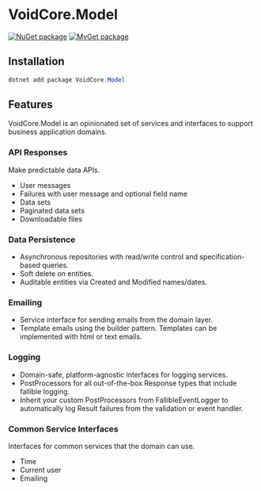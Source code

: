# VoidCore.Model

[![NuGet package](https://img.shields.io/nuget/v/VoidCore.Model.svg?style=flat-square)](https://www.nuget.org/packages/VoidCore.Model/)
[![MyGet package](https://img.shields.io/myget/voidcoredev/vpre/VoidCore.Model.svg?label=myget&style=flat-square)](https://www.myget.org/feed/voidcoredev/package/nuget/VoidCore.Model)

## Installation

```powerShell
dotnet add package VoidCore.Model
```

## Features

VoidCore.Model is an opinionated set of services and interfaces to support business application domains.

### API Responses

Make predictable data APIs.

* User messages
* Failures with user message and optional field name
* Data sets
* Paginated data sets
* Downloadable files

### Data Persistence

* Asynchronous repositories with read/write control and specification-based queries.
* Soft delete on entities.
* Auditable entities via Created and Modified names/dates.

### Emailing

* Service interface for sending emails from the domain layer.
* Template emails using the builder pattern. Templates can be implemented with html or text emails.

### Logging

* Domain-safe, platform-agnostic interfaces for logging services.
* PostProcessors for all out-of-the-box Response types that include fallible logging.
* Inherit your custom PostProcessors from FallibleEventLogger to automatically log Result failures from the validation or event handler.

### Common Service Interfaces

Interfaces for common services that the domain can use.

* Time
* Current user
* Emailing
